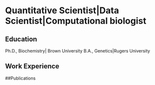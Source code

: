 # Quantitative Scientist|Data Scientist|Computational biologist

## Education

Ph.D., Biochemistry| Brown University
B.A., Genetics|Rugers University

## Work Experience

##Publications
